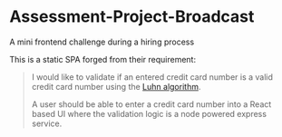 # Assessment-Project-Broadcast
A mini frontend challenge during a hiring process

This is a static SPA forged from their requirement:

> I would like to validate if an entered credit card number is a valid credit card number using the [Luhn algorithm](en.wikipedia.org/wiki/Luhn_algorithm).
>
> A user should be able to enter a credit card number into a React based UI where the validation logic is a node powered express service.
